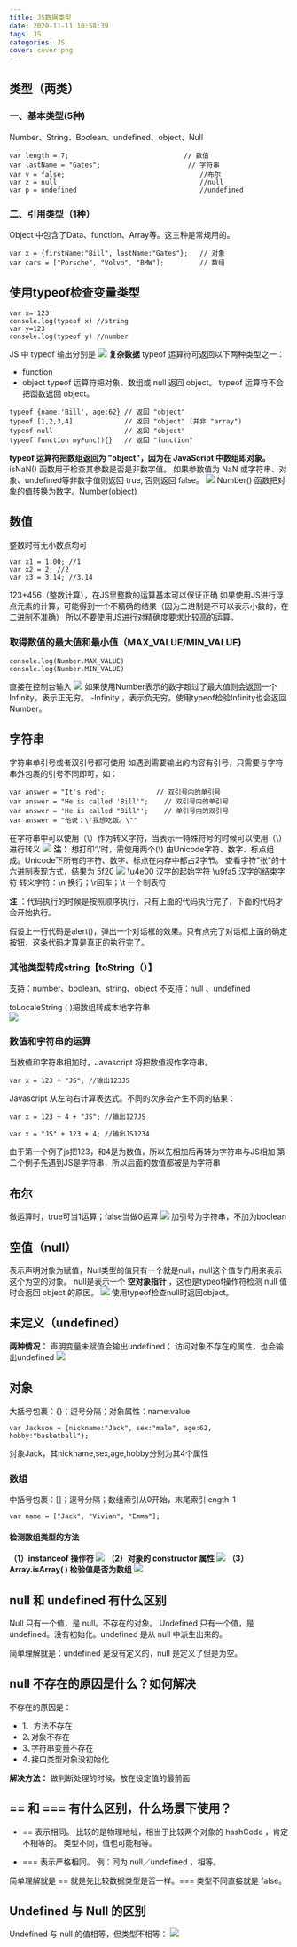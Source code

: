 ```yaml
---
title: JS数据类型
date: 2020-11-11 10:58:39
tags: JS
categories: JS
cover: cover.png
---
```


## 类型（两类）
### 一、基本类型(5种)
Number、String、Boolean、undefined、object、Null
```
var length = 7;                             // 数值
var lastName = "Gates";                      // 字符串
var y = false;                                  //布尔
var z = null                                    //null
var p = undefined                               //undefined
```
### 二、引用类型（1种）
Object 中包含了Data、function、Array等。这三种是常规用的。
```
var x = {firstName:"Bill", lastName:"Gates"};   // 对象 
var cars = ["Porsche", "Volvo", "BMW"];         // 数组
```

## 使用typeof检查变量类型
```
var x='123'
console.log(typeof x) //string
var y=123
console.log(typeof y) //number
```
JS 中 typeof 输出分别是
![](7.png)
__复杂数据__
typeof 运算符可返回以下两种类型之一：
* function
* object
typeof 运算符把对象、数组或 null 返回 object。
typeof 运算符不会把函数返回 object。
```
typeof {name:'Bill', age:62} // 返回 "object"
typeof [1,2,3,4]             // 返回 "object" (并非 "array")
typeof null                  // 返回 "object"
typeof function myFunc(){}   // 返回 "function"
```
__typeof 运算符把数组返回为 "object"，因为在 JavaScript 中数组即对象。__
isNaN() 函数用于检查其参数是否是非数字值。
如果参数值为 NaN 或字符串、对象、undefined等非数字值则返回 true, 否则返回 false。
 ![](8.png)
 Number() 函数把对象的值转换为数字。Number(object)

## 数值
整数时有无小数点均可
```
var x1 = 1.00; //1
var x2 = 2; //2
var x3 = 3.14; //3.14
```
123+456（整数计算），在JS里整数的运算基本可以保证正确
如果使用JS进行浮点元素的计算，可能得到一个不精确的结果（因为二进制是不可以表示小数的，在二进制不准确）
所以不要使用JS进行对精确度要求比较高的运算。

### 取得数值的最大值和最小值（MAX_VALUE/MIN_VALUE)
```
console.log(Number.MAX_VALUE)
console.log(Number.MIN_VALUE)
```
直接在控制台输入
![](1.png)
 如果使用Number表示的数字超过了最大值则会返回一个Infinity，表示正无穷。 -Infinity ，表示负无穷。使用typeof检验Infinity也会返回Number。
## 字符串
字符串单引号或者双引号都可使用
如遇到需要输出的内容有引号，只需要与字符串外包裹的引号不同即可，如：
```
var answer = "It's red";             // 双引号内的单引号
var answer = "He is called 'Bill'";    // 双引号内的单引号
var answer = 'He is called "Bill"';    // 单引号内的双引号
var answer = "他说：\"我想吃饭。\"" 
```
在字符串中可以使用（\）作为转义字符，当表示一特殊符号的时候可以使用（\）进行转义
![](3.png)
__注：__ 想打印‘\’时，需使用两个\(\\)
由Unicode字符、数字、标点组成。Unicode下所有的字符、数字、标点在内存中都占2字节。
查看字符"张"的十六进制表现方式，结果为  5f20
![](2.png)
\u4e00  汉字的起始字符
\u9fa5  汉字的结束字符
转义字符：\n 换行；\r回车；\t  一个制表符

__注__ ：代码执行的时候是按照顺序执行，只有上面的代码执行完了，下面的代码才会开始执行。

假设上一行代码是alert()，弹出一个对话框的效果。只有点完了对话框上面的确定按钮，这条代码才算是真正的执行完了。

### 其他类型转成string【toString（）】

支持：number、boolean、string、object 
不支持：null 、undefined

toLocaleString ( )把数组转成本地字符串  
![](9.png)

### 数值和字符串的运算

当数值和字符串相加时，Javascript 将把数值视作字符串。
```
var x = 123 + "JS"; //输出123JS
```
Javascript 从左向右计算表达式。不同的次序会产生不同的结果：
```
var x = 123 + 4 + "JS"; //输出127JS

var x = "JS" + 123 + 4; //输出JS1234
```
由于第一个例子js把123，和4是为数值，所以先相加后再转为字符串与JS相加
第二个例子先遇到JS是字符串，所以后面的数值都被是为字符串

## 布尔
做运算时，true可当1运算；false当做0运算
![](4.png)
加引号为字符串，不加为boolean
## 空值（null）
表示声明对象为赋值，Null类型的值只有一个就是null，null这个值专门用来表示这个为空的对象。
null是表示一个 __空对象指针__ ，这也是typeof操作符检测 null 值时会返回 object 的原因。
![](5.png)
使用typeof检查null时返回object。
## 未定义（undefined）
__两种情况：__
声明变量未赋值会输出undefined；
访问对象不存在的属性，也会输出undefined
![](6.png)
## 对象
大括号包裹：{}；逗号分隔；对象属性：name:value
```
var Jackson = {nickname:"Jack", sex:"male", age:62, hobby:"basketball"};
```
对象Jack，其nickname,sex,age,hobby分别为其4个属性

### 数组
中括号包裹：[]；逗号分隔；数组索引从0开始，末尾索引length-1
```
var name = ["Jack", "Vivian", "Emma"];
```
#### 检测数组类型的方法
__（1）instanceof  操作符__
![](10.png)
__（2）对象的 constructor 属性__
![](11.png)
__（3）Array.isArray( ) 检验值是否为数组__
![](12.png)

## null 和 undefined 有什么区别
Null 只有一个值，是 null。不存在的对象。
Undefined 只有一个值，是undefined。没有初始化。undefined 是从 null 中派生出来的。

简单理解就是：undefined 是没有定义的，null 是定义了但是为空。

## null 不存在的原因是什么？如何解决
不存在的原因是：
* 1、方法不存在
* 2､对象不存在
* 3､字符串变量不存在
* 4､接口类型对象没初始化 

__解决方法：__ 做判断处理的时候，放在设定值的最前面

## == 和 === 有什么区别，什么场景下使用？
* == 表示相同。
比较的是物理地址，相当于比较两个对象的 hashCode ，肯定不相等的。
类型不同，值也可能相等。

* === 表示严格相同。
例：同为 null／undefined ，相等。

简单理解就是 == 就是先比较数据类型是否一样。=== 类型不同直接就是 false。

## Undefined 与 Null 的区别
Undefined 与 null 的值相等，但类型不相等：
![](13.png)